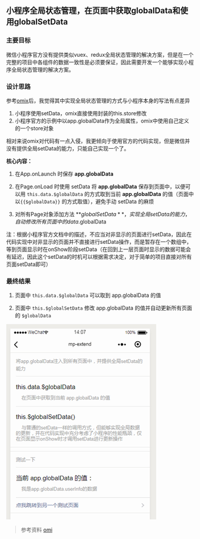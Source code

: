 ## 小程序全局状态管理，在页面中获取globalData和使用globalSetData ##

### 主要目标 ###

微信小程序官方没有提供类似vuex、redux全局状态管理的解决方案，但是在一个完整的项目中各组件的数据一致性是必须要保证，因此需要开发一个能够实现小程序全局状态管理的解决方案。

### 设计思路 ###

参考[omix](https://github.com/Tencent/omi/tree/master/packages/omix)后，我觉得其中实现全局状态管理的方式与小程序本身的写法有点差异

1. 小程序使用setData，omix直接使用封装的this.store修改
2. 小程序官方的示例中以app.globalData作为全局属性，omix中使用自己定义的一个store对象

相对来说omix对代码有一点入侵，我更倾向于使用官方的代码实现，但是微信并没有提供全局setData的能力，只能自己实现一个了。

**核心内容：**

1. 在App.onLaunch 时保存 **app.globalData**

2. 在Page.onLoad 时使用 setData 将 **app.globalData** 保存到页面中，以便可以用 `this.data.$globalData` 的方式取到当前 **app.globalData** 的值（页面中以`{{$globalData}}` 的方式取值），避免手动 setData 的麻烦

3. 对所有Page对象添加方法 **$globalSetData**，实现全局setData的能力，自动修改所有页面中的data.$globalData

注：根据小程序官方文档中的描述，不应当对非显示的页面进行setData，因此在代码实现中对非显示的页面并不直接进行setData操作，而是暂存在一个数组中，等到页面显示时在onShow阶段setData（在回到上一层页面时显示的数据可能会有延迟，因此这个setData的时机可以根据需求决定，对于简单的项目直接对所有页面setData即可）

### 最终结果 ###

1. 页面中 `this.data.$globalData` 可以取到 app.globalData 的值

2. 页面中 `this.$globalSetData` 修改 app.globalData 的值并自动更新所有页面的 `$globalData`

![](globalData.gif)

> 参考资料
> [omi](https://github.com/Tencent/omi)